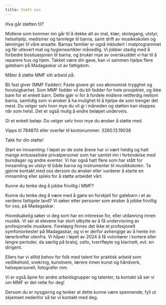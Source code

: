 ```yaml
---
title: Støtt oss
---
```

Hva går støtten til? 



Midlene som kommer inn går til å dekke alt av mat, klær, skolegang, utstyr, helsehjelp, medisiner og tannlege til barna, samt drift av musikkskolen og lønninger til våre ansatte. Barnas familier er også inkludert i matprogrammet og får utlevert mat og hygieneartikler månedlig. Vi jobber stadig med å forbedre bosituasjonen til barna, og bruker mye av overskuddet vi har til å reparere hus og hjem. Takket være din gave, kan vi sammen hjelpe flere gatebarn på Madagaskar ut av fattigdom.

Måter å støtte MMF sitt arbeid på:

Bli fast giver (MMF Fadder):  Faste givere gir oss økonomisk trygghet og forutsigbarhet. Som MMF fadder vil du bli fadder for hele prosjektet, og ikke bare for et enkelt barn. Dette gjør vi for å fordele midlene rettferdig mellom barna, samtidig som vi ønsker å ha mulighet til å hjelpe de som trenger det mest. Du velger selv hvor mye du vil gi i måneden og støtten kan stoppes når som helst. Det er også mulig å endre beløpet underveis. 

Gi et enkelt beløp: Du velger selv hvor mye du ønsker å støtte med. 

Vipps til 784870 eller overfør til kontonummer:  3260.13.19038

Takk for din støtte! 

Start en innsamling:  I løpet av de siste årene har vi vært heldig og hatt mange entusiastiske privatpersoner som har samlet inn i forbindelse med bursdager og andre eventer. Vi har også hatt flere som har stått for innsamling av utstyr til både barna og instrumenter til musikkskolen. Ta gjerne kontakt med oss dersom du ønsker eller vurderer å starte en innsamling eller spleis for å støtte arbeidet vårt. 

Kunne du tenke deg å jobbe frivillig i MMF?

Kunne du tenke deg å være med å gjøre en forskjell for gatebarn i et av verdens fattigste land? Vi søker etter personer som ønsker å jobbe frivillig for oss, på Madagaskar. 

Hovedsakelig søker vi deg som har en interesse for, eller utdanning innen musikk. Vi ser at elevene har stort utbytte av å få undervisning av profesjonelle musikere. Foreløpig finnes det ikke et profesjonelt symfoniorkester på Madagaskar, og vi er derfor avhengige av å hente inn lærerkrefter utenfra. Vi håper i løpet av 2024 å få volontører i kortere eller lengre perioder, da særlig på bratsj, cello, tverrfløyte og klarinett, evt. en dirigent.

Ellers har vi alltid behov for folk med talent for praktisk arbeid som vedlikehold, snekring, kunstnere, lærere innen kunst og håndverk, helsepersonell, fotografer mm. 

Vi er også åpne for andre arbeidsgrupper og talenter, ta kontakt så ser vi om MMF er det rette for deg!

Dersom du er nysgjerrig og tenker at dette kunne være spennende; fyll ut skjemaet nedenfor så tar vi kontakt med deg.
